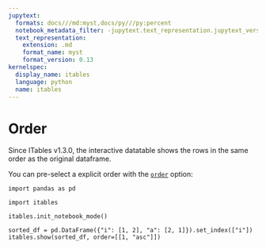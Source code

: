 ```yaml
---
jupytext:
  formats: docs///md:myst,docs/py///py:percent
  notebook_metadata_filter: -jupytext.text_representation.jupytext_version
  text_representation:
    extension: .md
    format_name: myst
    format_version: 0.13
kernelspec:
  display_name: itables
  language: python
  name: itables
---
```


# Order

Since ITables v1.3.0, the interactive datatable shows the rows in the same order as the original dataframe.

You can pre-select a explicit order with the [`order`](https://datatables.net/reference/option/order) option:

```{code-cell} ipython3
import pandas as pd

import itables

itables.init_notebook_mode()

sorted_df = pd.DataFrame({"i": [1, 2], "a": [2, 1]}).set_index(["i"])
itables.show(sorted_df, order=[[1, "asc"]])
```
